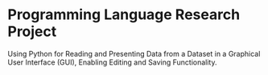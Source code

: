 #  Programming Language Research Project
Using Python for Reading and Presenting Data from a Dataset in a Graphical User Interface (GUI), Enabling Editing and Saving Functionality.
